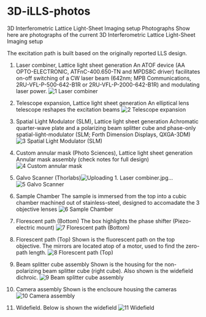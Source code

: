 # 3D-iLLS-photos
3D Interferometric Lattice Light-Sheet Imaging setup Photographs
Show here are photographs of the current 3D Interferometric Lattice Light-Sheet Imaging setup

The excitation path is built based on the originally reported LLS design.


1. Laser combiner, Lattice light sheet generation
An ATOF device (AA OPTO-ELECTRONIC, ATFnC-400.650-TN and MPDS8C driver) facilitates on-off switching of a CW laser beam (642nm; MPB Communications, 2RU-VFL-P-500-642-B1R or 2RU-VFL-P-2000-642-B1R) and modulating laser power.
![1  Laser combiner](https://user-images.githubusercontent.com/84803862/119552625-ba03ed00-bd68-11eb-88f7-394a257d7c1d.jpg)


2. Telescope expansion, Lattice light sheet generation
An elliptical lens telescope reshapes the excitation beams
![2  Telescope expansion](https://user-images.githubusercontent.com/84803862/119552639-bd977400-bd68-11eb-8442-145a20bf31ea.jpg)



3. Spatial Light Modulator (SLM), Lattice light sheet generation
Achromatic quarter-wave plate and a polarizing beam splitter cube and phase-only spatial-light-modulator (SLM; Forth Dimension Displays, QXGA-3DM)
![3  Spatial Light Modulator (SLM)](https://user-images.githubusercontent.com/84803862/119552667-c38d5500-bd68-11eb-8635-0c313d59e20b.jpg)
 

4. Custom annular mask (Photo Sciences), Lattice light sheet generation
Annular mask assembly (check notes for full design)
![4  Custom annular mask ](https://user-images.githubusercontent.com/84803862/119552674-c720dc00-bd68-11eb-8bb3-621769ebd031.jpg)


5. Galvo Scanner (Thorlabs)![Uploading 1. Laser combiner.jpg…]()
![5  Galvo Scanner](https://user-images.githubusercontent.com/84803862/119552688-ca1bcc80-bd68-11eb-82a3-9ca24f7ba87c.jpg)


6. Sample Chamber
The sample is immersed from the top into a cubic chamber machined out of stainless-steel, designed to accomadate the 3 objective lenses
![6  Sample Chamber](https://user-images.githubusercontent.com/84803862/119552691-cc7e2680-bd68-11eb-8492-b9016559d59a.jpg)



7. Florescent path (Bottom)
The box highlights the phase shifter (Piezo-electric mount)
![7  Florescent path (Bottom)](https://user-images.githubusercontent.com/84803862/119552696-cee08080-bd68-11eb-847b-4a9cee14038b.jpg)




8. Florescent path (Top)
Shown is the fluorescent path on the top objective. The mirrors are located atop of a motor, used to find the zero-path length.
![8  Florescent path (Top)](https://user-images.githubusercontent.com/84803862/119552705-d1db7100-bd68-11eb-8985-2b5945bec5fe.jpg)



9. Beam splitter cube assembly
Shown is the housing for the non-polarizing beam splitter cube (right cube). Also shown is the widefield dichroic.
![9  Beam splitter cube assembly](https://user-images.githubusercontent.com/84803862/119552711-d43dcb00-bd68-11eb-99d3-f88de2743d1f.jpg)
 


10. Camera assembly
Shown is the enclsoure housing the cameras 
![10  Camera assembly](https://user-images.githubusercontent.com/84803862/119552726-d869e880-bd68-11eb-8e05-9b23b1f3e7c8.jpg)



11. Widefield.
Below is shown the widefield
![11  Widefield](https://user-images.githubusercontent.com/84803862/119552736-db64d900-bd68-11eb-855f-2fbd7bfca5fa.jpg)

